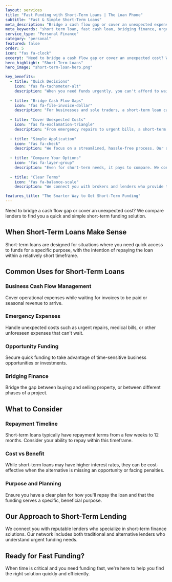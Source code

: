 ```yaml
---
layout: services
title: "Fast Funding with Short-Term Loans | The Loan Phone"
subtitle: "Fast & Simple Short-Term Loans"
meta_description: "Bridge a cash flow gap or cover an unexpected expense with a fast short-term loan. We compare lenders to find you a quick and simple funding solution."
meta_keywords: "short term loan, fast cash loan, bridging finance, urgent loan, quick finance"
service_type: "Personal Finance"
category: "personal"
featured: false
order: 5
icon: "fas fa-clock"
excerpt: "Need to bridge a cash flow gap or cover an unexpected cost? We compare lenders to find you a quick and simple short-term funding solution."
hero_highlight: "Short-Term Loans"
hero_image: "short-term-loan-hero.png"

key_benefits:
  - title: "Quick Decisions"
    icon: "fas fa-tachometer-alt"
    description: "When you need funds urgently, you can't afford to wait. Our process is designed for speed, connecting you with lenders who provide fast decisions."
    
  - title: "Bridge Cash Flow Gaps"
    icon: "fas fa-file-invoice-dollar"
    description: "For businesses and sole traders, a short-term loan can be the perfect solution to cover expenses while waiting for invoices to be paid."
    
  - title: "Cover Unexpected Costs"
    icon: "fas fa-exclamation-triangle"
    description: "From emergency repairs to urgent bills, a short-term loan can provide the financial relief you need to handle unexpected life events."
    
  - title: "Simple Application"
    icon: "fas fa-check"
    description: "We focus on a streamlined, hassle-free process. Our smart forms make it easy to provide the necessary information to get you funded."
    
  - title: "Compare Your Options"
    icon: "fas fa-layer-group"
    description: "Even for short-term needs, it pays to compare. We connect you with a panel of lenders so you can see your options and choose the right fit."
    
  - title: "Clear Terms"
    icon: "fas fa-balance-scale"
    description: "We connect you with brokers and lenders who provide transparent information on rates, fees, and repayment terms, so you can borrow with confidence."

features_title: "The Smarter Way to Get Short-Term Funding"
---
```


Need to bridge a cash flow gap or cover an unexpected cost? We compare lenders to find you a quick and simple short-term funding solution.

## When Short-Term Loans Make Sense

Short-term loans are designed for situations where you need quick access to funds for a specific purpose, with the intention of repaying the loan within a relatively short timeframe.

## Common Uses for Short-Term Loans

### Business Cash Flow Management
Cover operational expenses while waiting for invoices to be paid or seasonal revenue to arrive.

### Emergency Expenses
Handle unexpected costs such as urgent repairs, medical bills, or other unforeseen expenses that can't wait.

### Opportunity Funding
Secure quick funding to take advantage of time-sensitive business opportunities or investments.

### Bridging Finance
Bridge the gap between buying and selling property, or between different phases of a project.

## What to Consider

### Repayment Timeline
Short-term loans typically have repayment terms from a few weeks to 12 months. Consider your ability to repay within this timeframe.

### Cost vs Benefit
While short-term loans may have higher interest rates, they can be cost-effective when the alternative is missing an opportunity or facing penalties.

### Purpose and Planning
Ensure you have a clear plan for how you'll repay the loan and that the funding serves a specific, beneficial purpose.

## Our Approach to Short-Term Lending

We connect you with reputable lenders who specialize in short-term finance solutions. Our network includes both traditional and alternative lenders who understand urgent funding needs.

## Ready for Fast Funding?

When time is critical and you need funding fast, we're here to help you find the right solution quickly and efficiently.
